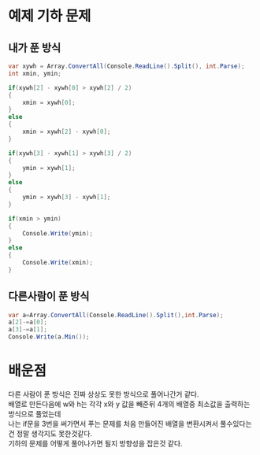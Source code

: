 # 예제 기하 문제

## 내가 푼 방식
``` cs
var xywh = Array.ConvertAll(Console.ReadLine().Split(), int.Parse);
int xmin, ymin;

if(xywh[2] - xywh[0] > xywh[2] / 2)
{
    xmin = xywh[0];
} 
else
{
    xmin = xywh[2] - xywh[0];
}

if(xywh[3] - xywh[1] > xywh[3] / 2)
{
    ymin = xywh[1];
}
else
{
    ymin = xywh[3] - xywh[1];
}

if(xmin > ymin)
{
    Console.Write(ymin);
}
else
{
    Console.Write(xmin);
}
```

## 다른사람이 푼 방식
``` cs
var a=Array.ConvertAll(Console.ReadLine().Split(),int.Parse);
a[2]-=a[0];
a[3]-=a[1];
Console.Write(a.Min());
```

# 배운점
다른 사람이 푼 방식은 진짜 상상도 못한 방식으로 풀어나간거 같다.  
배열로 만든다음에 w와 h는 각각 x와 y 값을 빼준뒤 4개의 배열중 최소값을 출력하는 방식으로 풀었는데  
나는 if문을 3번을 써가면서 푸는 문제를 처음 만들어진 배열을 변환시켜서 풀수있다는건 정말 생각지도 못한것같다.  
기하의 문제를 어떻게 풀어나가면 될지 방향성을 잡은것 같다.  
